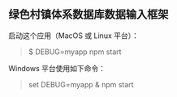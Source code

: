 ## 绿色村镇体系数据库数据输入框架

启动这个应用（MacOS 或 Linux 平台）：

> $ DEBUG=myapp npm start

Windows 平台使用如下命令：

> set DEBUG=myapp & npm start
